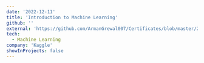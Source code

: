 ```yaml
---
date: '2022-12-11'
title: 'Introduction to Machine Learning'
github: ''
external: 'https://github.com/ArmanGrewal007/Certificates/blob/master/2022_12_11_KAGGLE_intro_to_ml.pdf'
tech:
  - Machine Learning
company: 'Kaggle'
showInProjects: false
---
```



